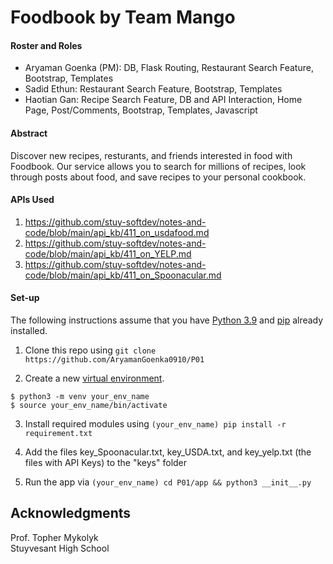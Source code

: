 # Foodbook by Team Mango

#### Roster and Roles
- Aryaman Goenka (PM): DB, Flask Routing, Restaurant Search Feature, Bootstrap, Templates
- Sadid Ethun: Restaurant Search Feature, Bootstrap, Templates
- Haotian Gan: Recipe Search Feature, DB and API Interaction, Home Page, Post/Comments, Bootstrap, Templates, Javascript

#### Abstract
Discover new recipes, resturants, and friends interested in food with Foodbook. Our service allows you to search for millions of recipes, look through posts about food, and save recipes to your personal cookbook. 

#### APIs Used

1. https://github.com/stuy-softdev/notes-and-code/blob/main/api_kb/411_on_usdafood.md
2. https://github.com/stuy-softdev/notes-and-code/blob/main/api_kb/411_on_YELP.md
3. https://github.com/stuy-softdev/notes-and-code/blob/main/api_kb/411_on_Spoonacular.md

#### Set-up

The following instructions assume that you have [Python 3.9](https://www.python.org/downloads/ "Download Python") and [pip](https://pip.pypa.io/en/stable/installation. "Install pip") already installed.

1. Clone this repo using `git clone https://github.com/AryamanGoenka0910/P01`

2. Create a new [virtual environment](https://docs.python.org/3/tutorial/venv.html "Virtual Environments in Python").

`$ python3 -m venv your_env_name`<br>
`$ source your_env_name/bin/activate`

3. Install required modules using `(your_env_name) pip install -r requirement.txt`

4. Add the files key_Spoonacular.txt, key_USDA.txt, and key_yelp.txt (the files with API Keys) to the "keys" folder

4. Run the app via `(your_env_name) cd P01/app && python3 __init__.py`

## Acknowledgments
Prof. Topher Mykolyk <br>
Stuyvesant High School
